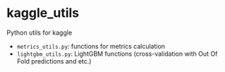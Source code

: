 # kaggle_utils
Python utils for kaggle

- `metrics_utils.py`: functions for metrics calculation
- `lightgbm_utils.py`: LightGBM functions (cross-validation with Out Of Fold predictions and etc.)
